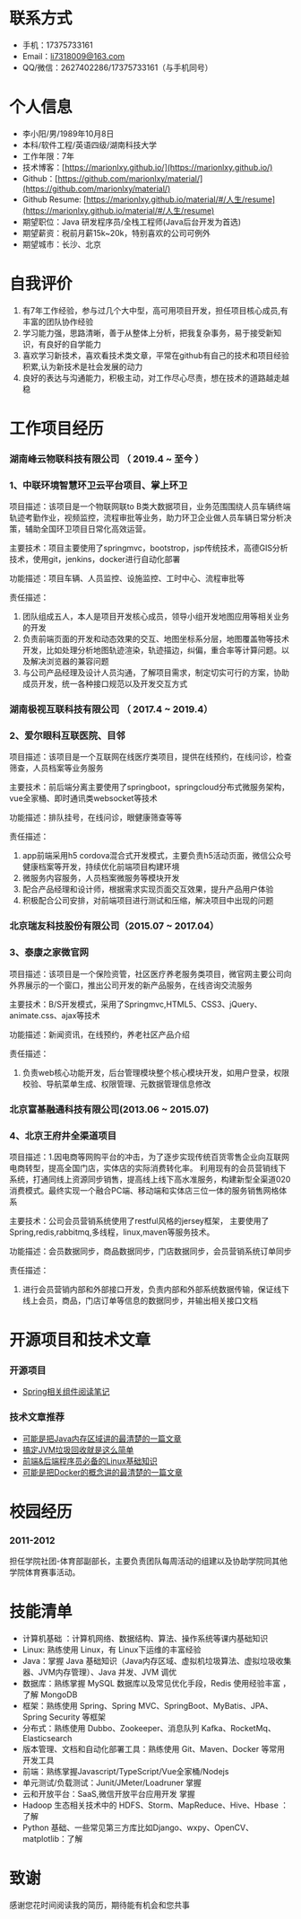 # 联系方式

- 手机：17375733161
- Email：li7318009@163.com
- QQ/微信：2627402286/17375733161（与手机同号）

# 个人信息

 - 李小阳/男/1989年10月8日 
 - 本科/软件工程/英语四级/湖南科技大学
 - 工作年限：7年
 - 技术博客：[https://marionlxy.github.io/](https://marionlxy.github.io/) 
 - Github：[https://github.com/marionlxy/material/](https://github.com/marionlxy/material/)
 - Github Resume: [https://marionlxy.github.io/material/#/人生/resume](https://marionlxy.github.io/material/#/人生/resume)
 - 期望职位：Java 研发程序员/全栈工程师(Java后台开发为首选)
 - 期望薪资：税前月薪15k~20k，特别喜欢的公司可例外
 - 期望城市：长沙、北京
 
# 自我评价 
1. 有7年工作经验，参与过几个大中型，高可用项目开发，担任项目核心成员,有丰富的团队协作经验
2. 学习能力强，思路清晰，善于从整体上分析，把我复杂事务，易于接受新知识，有良好的自学能力
3. 喜欢学习新技术，喜欢看技术类文章，平常在github有自己的技术和项目经验积累,认为新技术是社会发展的动力
4. 良好的表达与沟通能力，积极主动，对工作尽心尽责，想在技术的道路越走越稳


# 工作项目经历

### 湖南峰云物联科技有限公司 （ 2019.4 ~ 至今 ）

### 1、中联环境智慧环卫云平台项目、掌上环卫

项目描述：该项目是一个物联网联to B类大数据项目，业务范围围绕人员车辆终端轨迹考勤作业，视频监控，流程审批等业务，助力环卫企业做人员车辆日常分析决策，辅助全国环卫项目日常化高效运营。

主要技术：项目主要使用了springmvc，bootstrop，jsp传统技术，高德GIS分析技术，使用git，jenkins，docker进行自动化部署

功能描述：项目车辆、人员监控、设施监控、工时中心、流程审批等

责任描述：
1. 团队组成五人，本人是项目开发核心成员，领导小组开发地图应用等相关业务的开发
2. 负责前端页面的开发和动态效果的交互、地图坐标系分层，地图覆盖物等技术开发，比如处理分析地图轨迹渲染，轨迹描边，纠偏，重合率等计算问题。以及解决浏览器的兼容问题
3. 与公司产品经理及设计人员沟通，了解项目需求，制定切实可行的方案，协助成员开发，统一各种接口规范以及开发交互方式


### 湖南极视互联科技有限公司 （ 2017.4 ~ 2019.4）

### 2、爱尔眼科互联医院、目邻

项目描述：该项目是一个互联网在线医疗类项目，提供在线预约，在线问诊，检查筛查，人员档案等业务服务

主要技术：前后端分离主要使用了springboot，springcloud分布式微服务架构，vue全家桶、即时通讯类websocket等技术

功能描述：排队挂号，在线问诊，眼健康筛查等等

责任描述：
1. app前端采用h5 cordova混合式开发模式，主要负责h5活动页面，微信公众号健康档案等开发，持续优化前端项目构建环境
2. 微服务内容服务，人员档案微服务等模块开发
3. 配合产品经理和设计师，根据需求实现页面交互效果，提升产品用户体验
4. 积极配合公司安排，对前端项目进行测试和压缩，解决项目中出现的问题



### 北京瑞友科技股份有限公司（2015.07 ~ 2017.04）

### 3、泰康之家微官网

项目描述：该项目是一个保险资管，社区医疗养老服务类项目，微官网主要公司向外界展示的一个窗口，推出公司开发的新产品服务，在线咨询交流服务

主要技术：B/S开发模式，采用了Springmvc,HTML5、CSS3、jQuery、animate.css、ajax等技术

功能描述：新闻资讯，在线预约，养老社区产品介绍

责任描述：
1. 负责web核心功能开发，后台管理模块整个核心模块开发，如用户登录，权限校验、导航菜单生成、权限管理、元数据管理信息修改


### 北京富基融通科技有限公司(2013.06 ~ 2015.07)
### 4、北京王府井全渠道项目

项目描述：1.因电商等网购平台的冲击，为了逐步实现传统百货零售企业向互联网电商转型，提高全国门店，实体店的实际消费转化率。
利用现有的会员营销线下系统，打通同线上资源同步销售，提高线上线下高水准服务，构建新型全渠道020消费模式。最终实现一个融合PC端、移动端和实体店三位一体的服务销售网格体系

主要技术：公司会员营销系统使用了restful风格的jersey框架，
主要使用了Spring,redis,rabbitmq,多线程，linux,maven等服务技术。

功能描述：会员数据同步，商品数据同步，门店数据同步，会员营销系统订单同步

责任描述：
1. 进行会员营销内部和外部接口开发，负责内部和外部系统数据传输，保证线下线上会员，商品，门店订单等信息的数据同步，并输出相关接口文档


# 开源项目和技术文章

### 开源项目

- [Spring相关组件阅读笔记](https://github.com/marionlxy/spring-analysis) 


### 技术文章推荐

- [可能是把Java内存区域讲的最清楚的一篇文章](https://juejin.im/post/5b7d69e4e51d4538ca5730cb)
- [搞定JVM垃圾回收就是这么简单](https://juejin.im/post/5b85ea54e51d4538dd08f601)
- [前端&后端程序员必备的Linux基础知识](https://juejin.im/post/5b3b19856fb9a04fa42f8c71)
- [可能是把Docker的概念讲的最清楚的一篇文章](https://juejin.im/post/5b260ec26fb9a00e8e4b031a)


# 校园经历

### 2011-2012

担任学院社团-体育部副部长，主要负责团队每周活动的组建以及协助学院同其他学院体育赛事活动。
 

# 技能清单

- 计算机基础 ：计算机网络、数据结构、算法、操作系统等课内基础知识
- Linux: 熟练使用 Linux，有 Linux下运维的丰富经验
- Java：掌握 Java 基础知识（Java内存区域、虚拟机垃圾算法、虚拟垃圾收集器、JVM内存管理）、Java 并发、JVM 调优
- 数据库：熟练掌握 MySQL 数据库以及常见优化手段，Redis 使用经验丰富 ，了解 MongoDB
- 框架：熟练使用 Spring、Spring MVC、SpringBoot、MyBatis、JPA、Spring Security 等框架
- 分布式：熟练使用 Dubbo、Zookeeper、消息队列 Kafka、RocketMq、Elasticsearch
- 版本管理、文档和自动化部署工具：熟练使用 Git、Maven、Docker 等常用开发工具
- 前端：熟练掌握Javascript/TypeScript/Vue全家桶/Nodejs
- 单元测试/负载测试：Junit/JMeter/Loadruner 掌握
- 云和开放平台：SaaS,微信开放平台应用开发 掌握
- Hadoop 生态相关技术中的 HDFS、Storm、MapReduce、Hive、Hbase ：了解
- Python 基础、一些常见第三方库比如Django、wxpy、OpenCV、matplotlib：了解


# 致谢
感谢您花时间阅读我的简历，期待能有机会和您共事





